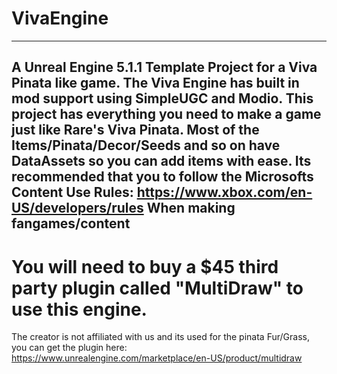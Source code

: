 # VivaEngine
---
A Unreal Engine 5.1.1 Template Project for a Viva Pinata like game.
The Viva Engine has built in mod support using SimpleUGC and Modio.
This project has everything you need to make a game just like Rare's Viva Pinata.
Most of the Items/Pinata/Decor/Seeds and so on have DataAssets so you can add items with ease.
Its recommended that you to follow the Microsofts Content Use Rules: https://www.xbox.com/en-US/developers/rules When making fangames/content
---
# You will need to buy a $45 third party plugin called "MultiDraw" to use this engine. 
The creator is not affiliated with us and its used for the pinata Fur/Grass, you can get the plugin here: https://www.unrealengine.com/marketplace/en-US/product/multidraw
